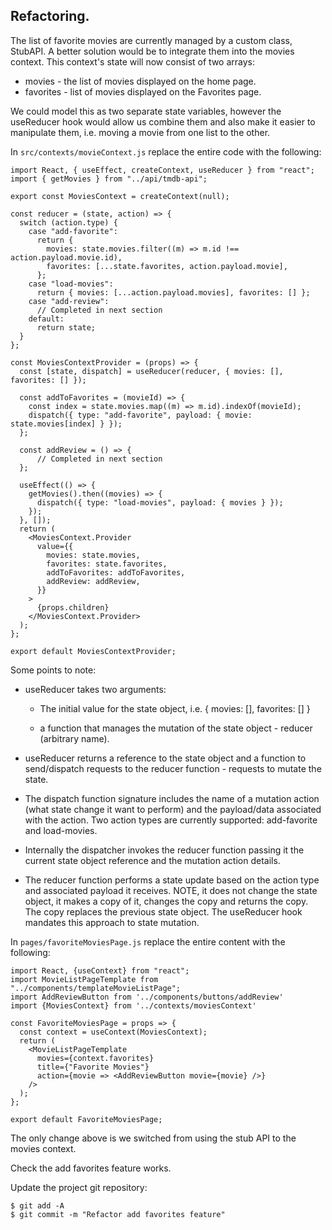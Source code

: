 ## Refactoring.

The list of favorite movies are currently managed by a custom class, StubAPI. A better solution would be to integrate them into the movies context. This context's state will now consist of two arrays:

+ movies - the list of movies displayed on the home page.
+ favorites - list of movies displayed on the Favorites page.

We could model this as two separate state variables, however the useReducer hook would allow us combine them and also make it easier to manipulate them, i.e. moving a movie from one list to the other.

In `src/contexts/movieContext.js` replace the entire code with the following:

~~~
import React, { useEffect, createContext, useReducer } from "react";
import { getMovies } from "../api/tmdb-api";

export const MoviesContext = createContext(null);

const reducer = (state, action) => {
  switch (action.type) {
    case "add-favorite":
      return {
        movies: state.movies.filter((m) => m.id !== action.payload.movie.id),
        favorites: [...state.favorites, action.payload.movie],
      };
    case "load-movies":
      return { movies: [...action.payload.movies], favorites: [] };
    case "add-review":
      // Completed in next section
    default:
      return state;
  }
};

const MoviesContextProvider = (props) => {
  const [state, dispatch] = useReducer(reducer, { movies: [], favorites: [] });

  const addToFavorites = (movieId) => {
    const index = state.movies.map((m) => m.id).indexOf(movieId);
    dispatch({ type: "add-favorite", payload: { movie: state.movies[index] } });
  };

  const addReview = () => {
      // Completed in next section
  };

  useEffect(() => {
    getMovies().then((movies) => {
      dispatch({ type: "load-movies", payload: { movies } });
    });
  }, []);
  return (
    <MoviesContext.Provider
      value={{
        movies: state.movies,
        favorites: state.favorites,
        addToFavorites: addToFavorites,
        addReview: addReview,
      }}
    >
      {props.children}
    </MoviesContext.Provider>
  );
};

export default MoviesContextProvider;
~~~
Some points to note:

+ useReducer takes two arguments:
   + The initial value for the state object, i.e.
{ movies: [], favorites: [] }

    + a function that manages the mutation of the state object - reducer (arbitrary name).

+ useReducer returns a reference to the state object and a function to send/dispatch requests to the reducer function - requests to mutate the state.
+ The dispatch function signature includes the name of a mutation action (what state change it want to perform) and the payload/data associated with the action. Two action types are currently supported: add-favorite and load-movies.
+ Internally the dispatcher invokes the reducer function passing it the current state object reference and the mutation action details.
+ The reducer function performs a state update based on the action type and associated payload it receives. NOTE, it does not change the state object, it makes a copy of it, changes the copy and returns the copy. The copy replaces the previous state object. The useReducer hook mandates this approach to state mutation.

In `pages/favoriteMoviesPage.js` replace the entire content with the following:

~~~
import React, {useContext} from "react";
import MovieListPageTemplate from "../components/templateMovieListPage";
import AddReviewButton from '../components/buttons/addReview'
import {MoviesContext} from '../contexts/moviesContext'
 
const FavoriteMoviesPage = props => {
  const context = useContext(MoviesContext);
  return (
    <MovieListPageTemplate
      movies={context.favorites}
      title={"Favorite Movies"}
      action={movie => <AddReviewButton movie={movie} />}
    />
  );
};

export default FavoriteMoviesPage;
~~~

The only change above is we switched from using the stub API to the movies context.

Check the add favorites feature works.

Update the project git repository:
~~~
$ git add -A
$ git commit -m "Refactor add favorites feature"
~~~